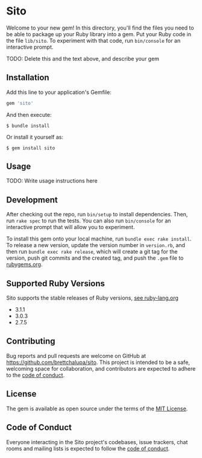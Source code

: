 # Sito

Welcome to your new gem! In this directory, you'll find the files you need to be able to package up your Ruby library into a gem. Put your Ruby code in the file `lib/sito`. To experiment with that code, run `bin/console` for an interactive prompt.

TODO: Delete this and the text above, and describe your gem

## Installation

Add this line to your application's Gemfile:

```ruby
gem 'sito'
```

And then execute:

    $ bundle install

Or install it yourself as:

    $ gem install sito

## Usage

TODO: Write usage instructions here

## Development

After checking out the repo, run `bin/setup` to install dependencies. Then, run `rake spec` to run the tests. You can also run `bin/console` for an interactive prompt that will allow you to experiment.

To install this gem onto your local machine, run `bundle exec rake install`. To release a new version, update the version number in `version.rb`, and then run `bundle exec rake release`, which will create a git tag for the version, push git commits and the created tag, and push the `.gem` file to [rubygems.org](https://rubygems.org).

## Supported Ruby Versions

Sito supports the stable releases of Ruby versions, [see ruby-lang.org](https://www.ruby-lang.org/en/downloads/)

- 3.1.1
- 3.0.3
- 2.7.5

## Contributing

Bug reports and pull requests are welcome on GitHub at https://github.com/brettchalupa/sito. This project is intended to be a safe, welcoming space for collaboration, and contributors are expected to adhere to the [code of conduct](https://github.com/brettchalupa/sito/blob/main/CODE_OF_CONDUCT.md).

## License

The gem is available as open source under the terms of the [MIT License](https://opensource.org/licenses/MIT).

## Code of Conduct

Everyone interacting in the Sito project's codebases, issue trackers, chat rooms and mailing lists is expected to follow the [code of conduct](https://github.com/brettchalupa/sito/blob/main/CODE_OF_CONDUCT.md).
